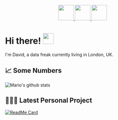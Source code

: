 

<p align="center">

  <a href="https://www.linkedin.com/in/david-peinado-perea/">
    <img src="https://inter-dev.co.il/wp-content/uploads/2018/11/linkedin.png" width = 50px/>
  </a>

  <a href="https://www.instagram.com/davidpeinadop/">
    <img src="https://www.hypebot.com/wp-content/uploads/2019/11/instagram.jpg" width = 50px/>
  </a>

  <a href="http://www.davidpeinado.me">
    <img src="http://davidpeinado.me/images/favicon-32x32.png" width = 50px/>
  </a>
</p>

# Hi there! <img src="https://raw.githubusercontent.com/MartinHeinz/MartinHeinz/master/wave.gif" width="35px">
I'm David, a data freak currently living in London, UK.

[//]: <> (## 🛠 Technologies & Tools)

## 📈 Some Numbers
![Mario's github stats](https://github-readme-stats.vercel.app/api?username=davidpeinao&show_icons=true&count_private=true&include_all_commits=true)

## 👨🏽‍💻 Latest Personal Project
[![ReadMe Card](https://github-readme-stats.vercel.app/api/pin/?username=davidpeinao&repo=ShurBot_LinkedIn&show_owner=true)](https://github.com/davidpeinao/ShurBot_LinkedIn)
